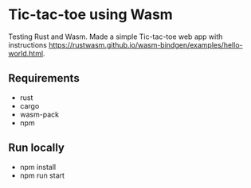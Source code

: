 # Tic-tac-toe using Wasm
Testing Rust and Wasm. Made a simple Tic-tac-toe web app with instructions <https://rustwasm.github.io/wasm-bindgen/examples/hello-world.html>.

## Requirements
- rust
- cargo
- wasm-pack
- npm

## Run locally
- npm install
- npm run start